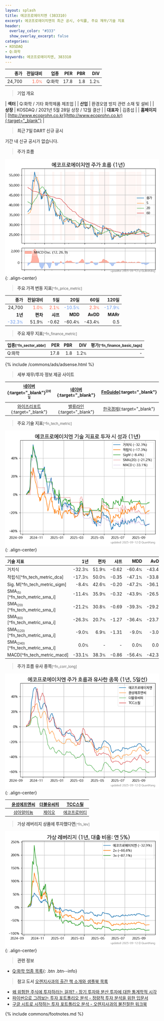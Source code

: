 ```yaml
---
layout: splash
title: 에코프로에이치엔 (383310)
excerpt: 에코프로에이치엔의 최근 공시, 수익률, 주요 재무/기술 지표
header:
  overlay_color: "#333"
  show_overlay_excerpt: false
categories:
- KOSDAQ
- Q:화학
keywords: 에코프로에이치엔, 383310
---
```


| **종가** | **전일대비** | **업종** | **PER** | **PBR** | **DIV** |
| -------: | -----------: | -------: | ------: | ------: | ------: |
| 24,700 | <span style="color: tomato">1.0<small>%</small></span> | Q:화학 | 17.8 | 1.8 | 1.2<small>%</small> |

<!-- more -->


> **기업 개요**<a id="company"></a>

| <span style="white-space:nowrap;">**섹터**</span> | Q:화학 / 기타 화학제품 제조업 |
| <span style="white-space:nowrap;">**산업**</span> | 환경오염 방지 관련 소재 및 설비 |
| <span style="white-space:nowrap;">**상장**</span> | KOSDAQ / 2021년 5월 28일 상장 / 12월 결산 |
| <span style="white-space:nowrap;">**대표자**</span> | 김종섭 |
| <span style="white-space:nowrap;">**홈페이지**</span> | [http://www.ecoprohn.co.kr](http://www.ecoprohn.co.kr){:target="_blank"} |


> **최근 7일 DART 신규 공시**<a id="dart"></a>

기간 내 신규 공시가 없습니다.


> **주가 흐름**<a id="price"></a>

![383310](/stock/images/383310.png){: .align-center}


> **주요 가격 변동 지표**<small>[^fn_price_metric]</small>

| **종가** | **전일대비** | **5일** | **20일** | **60일** | **120일** |
| -------: | -----------: | ------: | -------: | -------: | --------: |
| 24,700 | <span style="color: tomato">1.0<small>%</small></span> | <span style="color: tomato">2.1<small>%</small></span> | <span style="color: cornflowerblue">-10.5<small>%</small></span> | <span style="color: tomato">2.3<small>%</small></span> | <span style="color: cornflowerblue">-17.9<small>%</small></span> |
| **1년** | **편차** | **샤프** | **MDD** | **AvDD** | **MARr** |
| <span style="color: cornflowerblue">-32.3<small>%</small></span> | 51.9<small>%</small> | -0.62 | -60.4<small>%</small> | -43.4<small>%</small> | 0.5 |


> **주요 재무 지표**<small>[^fn_finance_metric]</small>

| **업종**<small>[^fn_sector_abbr]</small> | **PER** | **PBR** | **DIV** | **평가**<small>[^fn_finance_basic_tags]</small> |
| :--------------------------------------- | ------: | ------: | ------: | ----------------------------------------------: |
| Q:화학 | 17.8 | 1.8 | 1.2<small>%</small> | - |



{% include /commons/ads/adsense.html %}

> **세부 재무/투자 정보 제공 사이트**

| [네이버](https://m.stock.naver.com/domestic/stock/383310/finance/summary){:target="_blank"}<sup><small>모바일</small></sup> | [네이버](https://finance.naver.com/item/coinfo.naver?code=383310){:target="_blank"} | [FnGuide](https://comp.fnguide.com/SVO2/ASP/SVD_Invest.asp?gicode=A383310&MenuYn=Y){:target="_blank"} |
| :---: | :---: | :---: |
| [와이즈리포트](https://comp.wisereport.co.kr/company/c1040001.aspx?cmp_cd=383310){:target="_blank"} | [밸류라인](https://www.valueline.co.kr/finance/summary/383310){:target="_blank"} | [한국경제](https://markets.hankyung.com/stock/383310/financial-summary){:target="_blank"} |


> **주요 기술 지표**<small>[^fn_tech_metric]</small>


![383310](/stock/images/383310_tech.png){: .align-center}

| **기술 지표** | **1년** | **편차** | **샤프** | **MDD** | **AvDD** |
| :------------ | ------: | -----------: | -------: | ------: | -------: |
| 거치식 | -32.3<small>%</small> | 51.9<small>%</small> | -0.62 | -60.4<small>%</small> | -43.4<small>%</small> |
| 적립식[^fn_tech_metric_dca] | -17.3<small>%</small> | 50.0<small>%</small> | -0.35 | -47.1<small>%</small> | -33.8<small>%</small> |
| Sig. M[^fn_tech_metric_sigm] | -8.4<small>%</small> | 42.6<small>%</small> | -0.20 | -47.2<small>%</small> | -36.1<small>%</small> |
| SMA<small><sub>(5)</sub></small>[^fn_tech_metric_sma_i] | -11.4<small>%</small> | 35.9<small>%</small> | -0.32 | -43.9<small>%</small> | -26.5<small>%</small> |
| SMA<small><sub>(20)</sub></small>[^fn_tech_metric_sma_i] | -21.2<small>%</small> | 30.8<small>%</small> | -0.69 | -39.3<small>%</small> | -29.2<small>%</small> |
| SMA<small><sub>(60)</sub></small>[^fn_tech_metric_sma_i] | -26.3<small>%</small> | 20.7<small>%</small> | -1.27 | -36.4<small>%</small> | -23.7<small>%</small> |
| SMA<small><sub>(120)</sub></small>[^fn_tech_metric_sma_i] | -9.0<small>%</small> | 6.9<small>%</small> | -1.31 | -9.0<small>%</small> | -3.0<small>%</small> |
| SMA<small><sub>(240)</sub></small>[^fn_tech_metric_sma_i] | 0.0<small>%</small> | - | - | 0.0<small>%</small> | 0.0<small>%</small> |
| MACD[^fn_tech_metric_macd] | -33.1<small>%</small> | 38.3<small>%</small> | -0.86 | -56.4<small>%</small> | -42.3<small>%</small> |


> **주가 흐름 유사 종목**<a id="corr"></a><small>[^fn_corr_long]</small>

![383310](/stock/images/383310_corr.png){: .align-center}

|       | [윤성에프앤씨](/372170/) | [더블유씨피](/393890/) | [TCC스틸](/002710/) |
| :---: | :------------------------------------: | :------------------------------------: | :------------------------------------: |
|       | [삼아알미늄](/006110/) | [제이오](/418550/) | [에코프로머티](/450080/) |


> **가상 레버리지 상품에 투자했다면**<a id="2x"></a><small>[^fn_lev]</small>

![383310](/stock/images/383310_2x.png){: .align-center}


> **관련 정보**

- [Q:화학 업종 목록](/stats/sector/kosdaq_업종_화학_종목/){: .btn .btn--info}

> **참고 도서** [오렌지사과의 출간 책 소개와 샘플북 목록](https://kongdori.tistory.com/691)

- [왜 위험한 주식에 투자하라는 걸까? - 장기 투자와 분산 투자에 대한 통계학적 시각](https://kongdori.tistory.com/421)
- [파이썬으로 그려보는 투자 포트폴리오 분석  - 정량적 투자 분석을 위한 입문서](https://kongdori.tistory.com/643)
- [구글 시트로 시작하는 투자 포트폴리오 분석 - 오렌지사과의 불친절한 워크북](https://kongdori.tistory.com/449)


{% include commons/footnotes.md %}